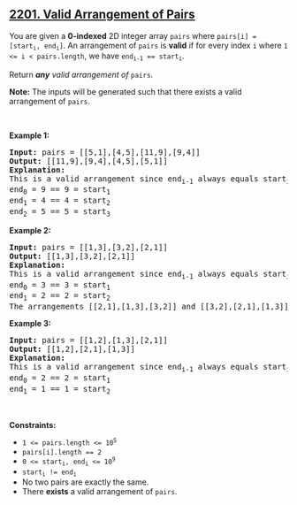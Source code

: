 <h2><a href="">2201. Valid Arrangement of Pairs</a></h2><p>You are given a <strong>0-indexed</strong> 2D integer array <code>pairs</code> where <code>pairs[i] = [start<sub>i</sub>, end<sub>i</sub>]</code>. An arrangement of <code>pairs</code> is <strong>valid</strong> if for every index <code>i</code> where <code>1 &lt;= i &lt; pairs.length</code>, we have <code>end<sub>i-1</sub> == start<sub>i</sub></code>.</p>

<p>Return <em><strong>any</strong> valid arrangement of </em><code>pairs</code>.</p>

<p><strong>Note:</strong> The inputs will be generated such that there exists a valid arrangement of <code>pairs</code>.</p>

<p>&nbsp;</p>
<p><strong class="example">Example 1:</strong></p>

<pre>
<strong>Input:</strong> pairs = [[5,1],[4,5],[11,9],[9,4]]
<strong>Output:</strong> [[11,9],[9,4],[4,5],[5,1]]
<strong>Explanation:
</strong>This is a valid arrangement since end<sub>i-1</sub> always equals start<sub>i</sub>.
end<sub>0</sub> = 9 == 9 = start<sub>1</sub> 
end<sub>1</sub> = 4 == 4 = start<sub>2</sub>
end<sub>2</sub> = 5 == 5 = start<sub>3</sub>
</pre>

<p><strong class="example">Example 2:</strong></p>

<pre>
<strong>Input:</strong> pairs = [[1,3],[3,2],[2,1]]
<strong>Output:</strong> [[1,3],[3,2],[2,1]]
<strong>Explanation:</strong>
This is a valid arrangement since end<sub>i-1</sub> always equals start<sub>i</sub>.
end<sub>0</sub> = 3 == 3 = start<sub>1</sub>
end<sub>1</sub> = 2 == 2 = start<sub>2</sub>
The arrangements [[2,1],[1,3],[3,2]] and [[3,2],[2,1],[1,3]] are also valid.
</pre>

<p><strong class="example">Example 3:</strong></p>

<pre>
<strong>Input:</strong> pairs = [[1,2],[1,3],[2,1]]
<strong>Output:</strong> [[1,2],[2,1],[1,3]]
<strong>Explanation:</strong>
This is a valid arrangement since end<sub>i-1</sub> always equals start<sub>i</sub>.
end<sub>0</sub> = 2 == 2 = start<sub>1</sub>
end<sub>1</sub> = 1 == 1 = start<sub>2</sub>
</pre>

<p>&nbsp;</p>
<p><strong>Constraints:</strong></p>

<ul>
	<li><code>1 &lt;= pairs.length &lt;= 10<sup>5</sup></code></li>
	<li><code>pairs[i].length == 2</code></li>
	<li><code>0 &lt;= start<sub>i</sub>, end<sub>i</sub> &lt;= 10<sup>9</sup></code></li>
	<li><code>start<sub>i</sub> != end<sub>i</sub></code></li>
	<li>No two pairs are exactly the same.</li>
	<li>There <strong>exists</strong> a valid arrangement of <code>pairs</code>.</li>
</ul>
